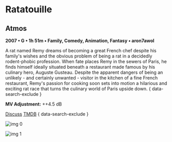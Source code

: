 # Ratatouille

## Atmos

**2007 • G • 1h 51m • Family, Comedy, Animation, Fantasy • aron7awol**

A rat named Remy dreams of becoming a great French chef despite his family's wishes and the obvious problem of being a rat in a decidedly rodent-phobic profession. When fate places Remy in the sewers of Paris, he finds himself ideally situated beneath a restaurant made famous by his culinary hero, Auguste Gusteau. Despite the apparent dangers of being an unlikely - and certainly unwanted - visitor in the kitchen of a fine French restaurant, Remy's passion for cooking soon sets into motion a hilarious and exciting rat race that turns the culinary world of Paris upside down.
{ data-search-exclude }

**MV Adjustment:** ++4.5 dB

[Discuss](https://www.avsforum.com/threads/bass-eq-for-filtered-movies.2995212/post-58544408)  [TMDB](2062)
{ data-search-exclude }

![img 0](https://i.imgur.com/8pAJdPO.jpg)

![img 1](https://i.imgur.com/6hStNnP.png)

